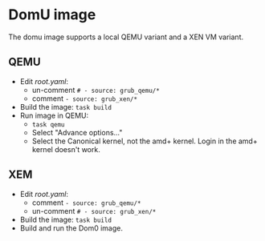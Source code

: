 # DomU image

The domu image supports a local QEMU variant and a XEN VM variant.

## QEMU

- Edit _root.yaml_:
    - un-comment `# - source: grub_qemu/*`
    - comment `- source: grub_xen/*`
- Build the image: `task build`
- Run image in QEMU:
    - `task qemu`
    - Select "Advance options..."
    - Select the Canonical kernel, not the amd+ kernel. Login in the amd+ kernel doesn't work.

## XEM

- Edit _root.yaml_:
    - comment `- source: grub_qemu/*`
    - un-comment `# - source: grub_xen/*`
- Build the image: `task build`
- Build and run the Dom0 image.

